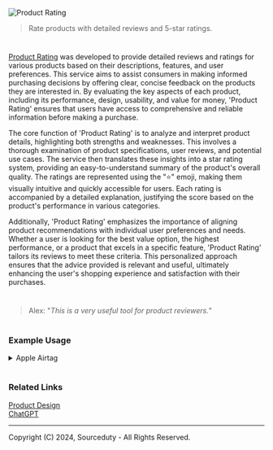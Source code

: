 ![Product Rating](https://github.com/user-attachments/assets/8b7d6ca3-b029-434d-9234-90dfdede1062)

> Rate products with detailed reviews and 5-star ratings.

#

[Product Rating](https://chatgpt.com/g/g-teaPWLoI2-product-rating) was developed to provide detailed reviews and ratings for various products based on their descriptions, features, and user preferences. This service aims to assist consumers in making informed purchasing decisions by offering clear, concise feedback on the products they are interested in. By evaluating the key aspects of each product, including its performance, design, usability, and value for money, 'Product Rating' ensures that users have access to comprehensive and reliable information before making a purchase.

The core function of 'Product Rating' is to analyze and interpret product details, highlighting both strengths and weaknesses. This involves a thorough examination of product specifications, user reviews, and potential use cases. The service then translates these insights into a star rating system, providing an easy-to-understand summary of the product's overall quality. The ratings are represented using the "⭐" emoji, making them visually intuitive and quickly accessible for users. Each rating is accompanied by a detailed explanation, justifying the score based on the product's performance in various categories.

Additionally, 'Product Rating' emphasizes the importance of aligning product recommendations with individual user preferences and needs. Whether a user is looking for the best value option, the highest performance, or a product that excels in a specific feature, 'Product Rating' tailors its reviews to meet these criteria. This personalized approach ensures that the advice provided is relevant and useful, ultimately enhancing the user's shopping experience and satisfaction with their purchases.

#

> Alex: "*This is a very useful tool for product reviewers.*"

#
### Example Usage

<details><summary>Apple Airtag</summary>
<br>
  
![AirTag](https://github.com/user-attachments/assets/53e572cb-3a64-41d9-8932-5ac8ee394c8d)

### Apple AirTag Review

#### Overview
The Apple AirTag is a small, disc-shaped tracking device designed to help you keep track of your personal items such as keys, wallets, bags, and other belongings. It integrates seamlessly with Apple's ecosystem, leveraging the Find My network to provide precise location data.

#### Key Features

1. **Design and Build**: 
   - Compact and lightweight, making it easy to attach to various items.
   - Stainless steel and plastic construction with a polished finish.

2. **Tracking Technology**:
   - Utilizes Ultra-Wideband (UWB) technology for precise location tracking with compatible iPhone models (iPhone 11 and later).
   - Leverages the vast Find My network, using Bluetooth to communicate with nearby Apple devices to update its location.

3. **Battery Life**:
   - Replaceable CR2032 battery, lasting approximately one year.

4. **Privacy and Security**:
   - End-to-end encryption ensures only the owner can see the location of the AirTag.
   - Alerts if an unknown AirTag is found moving with you, preventing unwanted tracking.

5. **Ease of Use**:
   - Simple setup process with iPhone.
   - Siri integration for voice-activated location tracking.

6. **Additional Features**:
   - IP67 water and dust resistance.
   - Built-in speaker for sound alerts.
   - Customizable with free engraving from Apple.

#### Pros

- **Seamless Integration**: Works effortlessly with Apple devices, providing a user-friendly experience.
- **Accurate Location Tracking**: UWB technology offers precise location data, especially in close proximity.
- **Extensive Network**: Utilizes the vast network of Apple devices for enhanced tracking capabilities.
- **Long Battery Life**: One year of battery life with easy replacement.
- **Security Features**: Comprehensive privacy protections and anti-stalking measures.

#### Cons

- **Limited Compatibility**: Best suited for Apple ecosystem users; limited functionality with non-Apple devices.
- **Accessories Required**: Needs additional accessories like key rings or loops for attachment to certain items.
- **Price**: Slightly higher cost compared to some other tracking devices on the market.

#### Rating: ⭐⭐⭐⭐⭐ (4.5/5)

The Apple AirTag is an excellent choice for Apple users looking to keep track of their belongings with precision and ease. Its seamless integration with Apple's ecosystem, robust security features, and accurate tracking make it a standout product in its category. The only minor drawbacks are its limited compatibility with non-Apple devices and the need for additional accessories. Overall, the AirTag delivers on its promises, providing reliable and effective item tracking.

<br>
</details>

#
### Related Links

[Product Design](https://github.com/sourceduty/Product_Design)
<br>
[ChatGPT](https://github.com/sourceduty/ChatGPT)

***
Copyright (C) 2024, Sourceduty - All Rights Reserved.
